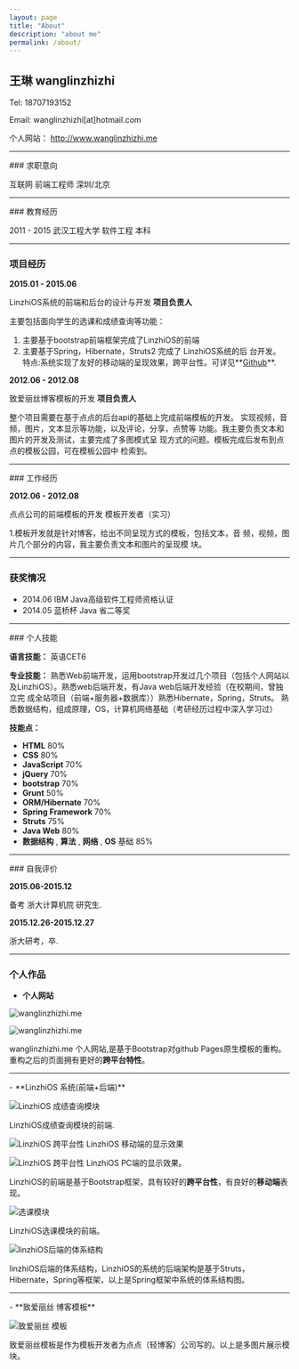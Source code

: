 ```yaml
---
layout: page
title: "About"
description: "about me"
permalink: /about/
---
```


## 王琳 wanglinzhizhi


Tel:   18707193152 

Email: wanglinzhizhi[at]hotmail.com

个人网站： http://www.wanglinzhizhi.me

<hr />
### 求职意向


互联网 前端工程师 深圳/北京

<hr />
### 教育经历


2011 - 2015    武汉工程大学  软件工程  本科


<hr />

### 项目经历


**2015.01 - 2015.06**   

LinzhiOS系统的前端和后台的设计与开发  **项目负责人**

主要包括面向学生的选课和成绩查询等功能：

1. 主要基于bootstrap前端框架完成了LinzhiOS的前端
2. 主要基于Spring，Hibernate，Struts2 完成了 LinzhiOS系统的后 台开发。 特点:系统实现了友好的移动端的呈现效果，跨平台性。可详见**[Github](https://github.com/wagnlinzh/LinzhiOS4.git)**.

**2012.06 - 2012.08**  

致爱丽丝博客模板的开发  **项目负责人**

整个项目需要在基于点点的后台api的基础上完成前端模板的开发。 实现视频，音频，图片，文本显示等功能，以及评论，分享，点赞等 功能。我主要负责文本和图片的开发及测试，主要完成了多图模式呈 现方式的问题。模板完成后发布到点点的模板公园，可在模板公园中 检索到。



<hr />
### 工作经历


**2012.06 - 2012.08**

点点公司的前端模板的开发  模板开发者（实习）

1.模板开发就是针对博客，给出不同呈现方式的模板，包括文本，音 频，视频，图片几个部分的内容，我主要负责文本和图片的呈现模 块。





<hr />

### 获奖情况

- 2014.06  IBM Java高级软件工程师资格认证      
- 2014.05  蓝桥杯 Java 省二等奖

<hr />
###  个人技能

**语言技能：** 英语CET6

 **专业技能：** 熟悉Web前端开发，运用bootstrap开发过几个项目（包括个人网站以及LinzhiOS）。熟悉web后端开发，有Java web后端开发经验（在校期间，曾独立完 成全站项目（前端+服务器+数据库））熟悉Hibernate，Spring，Struts。
 熟悉数据结构，组成原理，OS，计算机网络基础（考研经历过程中深入学习过）

 **技能点：**

 - **HTML**  80%
 - **CSS** 80%
 - **JavaScript** 70%
 - **jQuery** 70%
 - **bootstrap** 70%
 - **Grunt** 50%
 - **ORM/Hibernate** 70%
 - **Spring Framework** 70%
 - **Struts** 75%
 - **Java Web** 80%
 - **数据结构** , **算法** , **网络** , **OS** 基础 85%

<hr />
### 自我评价

**2015.06-2015.12**

备考 浙大计算机院 研究生.

**2015.12.26-2015.12.27** 

浙大研考，卒.





<hr />

### 个人作品

-  **个人网站**

![wanglinzhizhi.me](/img/wanglinzhizhi1.png)

![wanglinzhizhi.me](/img/wanglinzhizhi5.png)

wanglinzhizhi.me 个人网站,是基于Bootstrap对github Pages原生模板的重构。重构之后的页面拥有更好的**跨平台特性**。

<hr />
-  **LinzhiOS 系统(前端+后端)**

![LinzhiOS 成绩查询模块](/img/1.png)

LinzhiOS成绩查询模块的前端.

![LinzhiOS 跨平台性](/img/5.png)
LinzhiOS 移动端的显示效果

![LinzhiOS 跨平台性](/img/6.png)
LinzhiOS PC端的显示效果。

LinzhiOS的前端是基于Bootstrap框架，具有较好的**跨平台性**，有良好的**移动端**表现。

![选课模块](/img/2.png)

LinzhiOS选课模块的前端。

![linzhiOS后端的体系结构](/img/3.png)

linzhiOS后端的体系结构，LinzhiOS的系统的后端架构是基于Struts，Hibernate，Spring等框架，以上是Spring框架中系统的体系结构图。


<hr />
-  **致爱丽丝 博客模板**

![致爱丽丝 模板](img/Alice.png)

致爱丽丝模板是作为模板开发者为点点（轻博客）公司写的。以上是多图片展示模块。